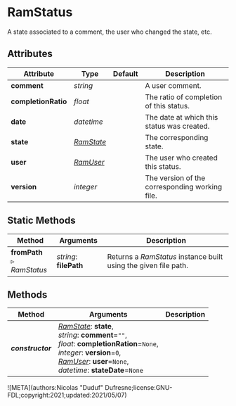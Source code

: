 # RamStatus

A state associated to a comment, the user who changed the state, etc.

## Attributes

| Attribute | Type | Default | Description |
| --- | --- | --- | --- |
| **comment** | *string* |  | A user comment. |
| **completionRatio** | *float* |  | The ratio of completion of this status. |
| **date** | *datetime* |  | The date at which this status was created. |
| **state** | *[RamState](ram_state.md)* |  | The corresponding state. |
| **user** | *[RamUser](ram_user.md)* |  | The user who created this status. |
| **version** | *integer* |  | The version of the corresponding working file. |

## Static Methods

| Method | Arguments | Description |
| --- | --- | --- |
| **fromPath**<br />▹ *RamStatus* | *string*: **filePath**<br /> | Returns a *RamStatus* instance built using the given file path. |

## Methods

| Method | Arguments | Description |
| --- | --- | --- |
| ***constructor*** | *[RamState](ram_state.md)*: **state**,<br />*string*: **comment**=`""`,<br />*float*: **completionRation**=`None`,<br />*integer*: **version**=`0`,<br />*[RamUser](ram_user.md)*: **user**=`None`,<br />*datetime*: **stateDate**=`None` | |

![META](authors:Nicolas "Duduf" Dufresne;license:GNU-FDL;copyright:2021;updated:2021/05/07)